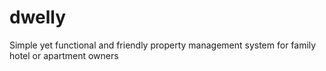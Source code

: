 # dwelly
Simple yet functional and friendly property management system for family hotel or apartment owners
